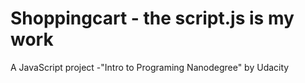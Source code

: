 # Shoppingcart - the script.js is my work
A JavaScript project -"Intro to Programing Nanodegree" by Udacity
